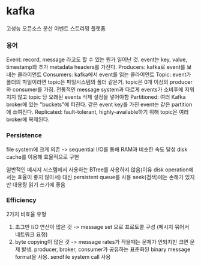 # kafka

고성능 오픈소스 분산 이벤트 스트리밍 플랫폼

### 용어

Event: record, message 라고도 할 수 있는 뭔가 일어난 것. event는 key, value, timestamp와 추가 metadata headers를 가진다.
Producers: kafka로 event를 보내는 클라이언트
Consumers: kafka에서 event를 읽는 클라이언트
Topic: event가 폴더의 파일이라면 topic은 파일시스템의 폴더 같은거. topic은 0개 이상의 producer와 consumer를 가짐. 전통적인 message system과 다르게 events가 소비후에 지워지지 않고 topic 당 오래된 events 삭제 설정을 넣어야함
Partitioned: 여러 Kafka broker에 있는 "buckets"에 퍼진다. 같은 event key를 가진 event는 같은 partition에 쓰여진다.
Replicated: fault-tolerant, highly-available하기 위해 topic은 여러 broker에 복제된다.

### Persistence

file system에 크게 의존 -> sequential I/O를 통해 RAM과 비슷한 속도 달성
disk cache를 이용해 효율적으로 구현

일반적인 메시지 시스템에서 사용하는 BTree를 사용하지 않음(이유 disk operation에서는 효율이 좋지 않아서)
대신 persistent queue를 사용 seek(검색)에는 손해가 있지만 대용량 읽기 쓰기에 좋음

### Efficiency

2가지 비효율 유형
1. 조그만 I/O 연산이 많은 것 -> message set 으로 프로토콜 구성 (메시지 묶어서 네트워크 요청)
2. byte copying이 많은 것 -> message rates가 작을때는 문제가 안되지만 크면 문제 발생. producer, broker, consumer가 공유하는 표준화된 binary message format을 사용. sendfile system call 사용